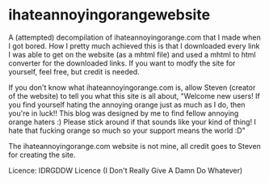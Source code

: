# ihateannoyingorangewebsite
A (attempted) decompilation of ihateannoyingorange.com that I made when I got bored. How I pretty much achieved this is that I downloaded every link I was able to get on the website (as a mhtml file) and used a mhtml to html converter for the downloaded links. If you want to modfy the site for yourself, feel free, but credit is needed.

If you don't know what ihateannoyingorange.com is, allow Steven (creator of the website) to tell you what this site is all about, "Welcome new users! If you find yourself hating the annoying orange just as much as I do, then you're in luck!! This blog was designed by me to find fellow annoying orange haters :) Please stick around if that sounds like your kind of thing! I hate that fucking orange so much so your support means the world :D"

The ihateannoyingorange.com website is not mine, all credit goes to Steven for creating the site.

Licence: IDRGDDW Licence (I Don't Really Give A Damn Do Whatever)

